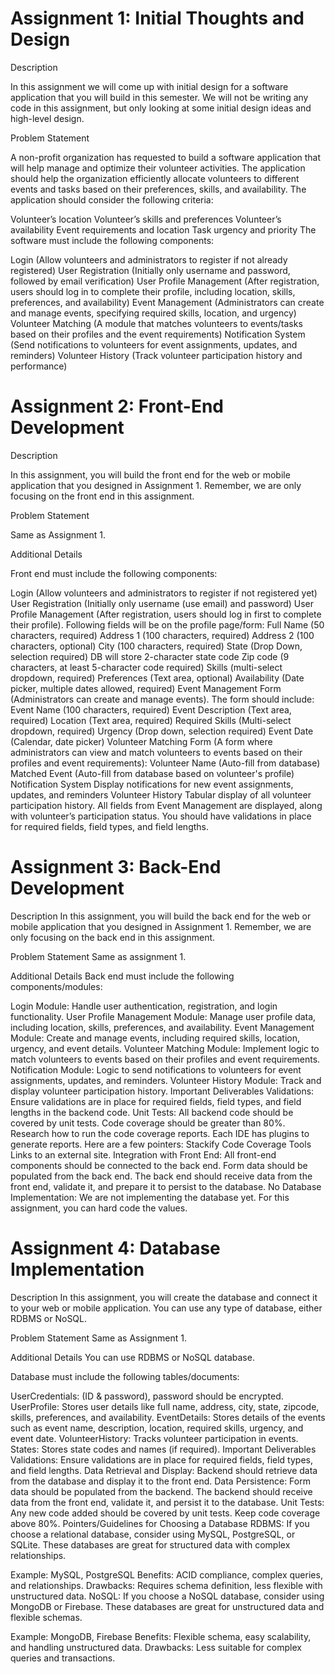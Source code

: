 # Assignment 1: Initial Thoughts and Design

Description

In this assignment we will come up with initial design for a software application that you will build in this semester. We will not be writing any code in this assignment, but only looking at some initial design ideas and high-level design.

Problem Statement

A non-profit organization has requested to build a software application that will help manage and optimize their volunteer activities. The application should help the organization efficiently allocate volunteers to different events and tasks based on their preferences, skills, and availability. The application should consider the following criteria:

Volunteer’s location
Volunteer’s skills and preferences
Volunteer’s availability
Event requirements and location
Task urgency and priority
The software must include the following components:

Login (Allow volunteers and administrators to register if not already registered)
User Registration (Initially only username and password, followed by email verification)
User Profile Management (After registration, users should log in to complete their profile, including location, skills, preferences, and availability)
Event Management (Administrators can create and manage events, specifying required skills, location, and urgency)
Volunteer Matching (A module that matches volunteers to events/tasks based on their profiles and the event requirements)
Notification System (Send notifications to volunteers for event assignments, updates, and reminders)
Volunteer History (Track volunteer participation history and performance)


# Assignment 2: Front-End Development

Description

In this assignment, you will build the front end for the web or mobile application that you designed in Assignment 1. Remember, we are only focusing on the front end in this assignment.

Problem Statement

Same as Assignment 1.

Additional Details

Front end must include the following components:

Login (Allow volunteers and administrators to register if not registered yet)
User Registration (Initially only username (use email) and password)
User Profile Management (After registration, users should log in first to complete their profile). Following fields will be on the profile page/form:
Full Name (50 characters, required)
Address 1 (100 characters, required)
Address 2 (100 characters, optional)
City (100 characters, required)
State (Drop Down, selection required) DB will store 2-character state code
Zip code (9 characters, at least 5-character code required)
Skills (multi-select dropdown, required)
Preferences (Text area, optional)
Availability (Date picker, multiple dates allowed, required)
Event Management Form (Administrators can create and manage events). The form should include:
Event Name (100 characters, required)
Event Description (Text area, required)
Location (Text area, required)
Required Skills (Multi-select dropdown, required)
Urgency (Drop down, selection required)
Event Date (Calendar, date picker)
Volunteer Matching Form (A form where administrators can view and match volunteers to events based on their profiles and event requirements):
Volunteer Name (Auto-fill from database)
Matched Event (Auto-fill from database based on volunteer's profile)
Notification System
Display notifications for new event assignments, updates, and reminders
Volunteer History
Tabular display of all volunteer participation history. All fields from Event Management are displayed, along with volunteer’s participation status.
You should have validations in place for required fields, field types, and field lengths.


# Assignment 3: Back-End Development
Description
In this assignment, you will build the back end for the web or mobile application that you designed in Assignment 1. Remember, we are only focusing on the back end in this assignment.

Problem Statement
Same as assignment 1.

Additional Details
Back end must include the following components/modules:

Login Module: Handle user authentication, registration, and login functionality.
User Profile Management Module: Manage user profile data, including location, skills, preferences, and availability.
Event Management Module: Create and manage events, including required skills, location, urgency, and event details.
Volunteer Matching Module: Implement logic to match volunteers to events based on their profiles and event requirements.
Notification Module: Logic to send notifications to volunteers for event assignments, updates, and reminders.
Volunteer History Module: Track and display volunteer participation history.
Important Deliverables
Validations: Ensure validations are in place for required fields, field types, and field lengths in the backend code.
Unit Tests: All backend code should be covered by unit tests. Code coverage should be greater than 80%. Research how to run the code coverage reports. Each IDE has plugins to generate reports. Here are a few pointers: Stackify Code Coverage Tools Links to an external site.
Integration with Front End: All front-end components should be connected to the back end. Form data should be populated from the back end. The back end should receive data from the front end, validate it, and prepare it to persist to the database.
No Database Implementation: We are not implementing the database yet. For this assignment, you can hard code the values.

# Assignment 4: Database Implementation
Description
In this assignment, you will create the database and connect it to your web or mobile application. You can use any type of database, either RDBMS or NoSQL.

Problem Statement
Same as Assignment 1. 

Additional Details
You can use RDBMS or NoSQL database.

Database must include the following tables/documents:

UserCredentials: (ID & password), password should be encrypted.
UserProfile: Stores user details like full name, address, city, state, zipcode, skills, preferences, and availability.
EventDetails: Stores details of the events such as event name, description, location, required skills, urgency, and event date.
VolunteerHistory: Tracks volunteer participation in events.
States: Stores state codes and names (if required).
Important Deliverables
Validations: Ensure validations are in place for required fields, field types, and field lengths.
Data Retrieval and Display: Backend should retrieve data from the database and display it to the front end.
Data Persistence: Form data should be populated from the backend. The backend should receive data from the front end, validate it, and persist it to the database.
Unit Tests: Any new code added should be covered by unit tests. Keep code coverage above 80%.
Pointers/Guidelines for Choosing a Database
RDBMS: If you choose a relational database, consider using MySQL, PostgreSQL, or SQLite. These databases are great for structured data with complex relationships.

Example: MySQL, PostgreSQL
Benefits: ACID compliance, complex queries, and relationships.
Drawbacks: Requires schema definition, less flexible with unstructured data.
NoSQL: If you choose a NoSQL database, consider using MongoDB or Firebase. These databases are great for unstructured data and flexible schemas.

Example: MongoDB, Firebase
Benefits: Flexible schema, easy scalability, and handling unstructured data.
Drawbacks: Less suitable for complex queries and transactions.